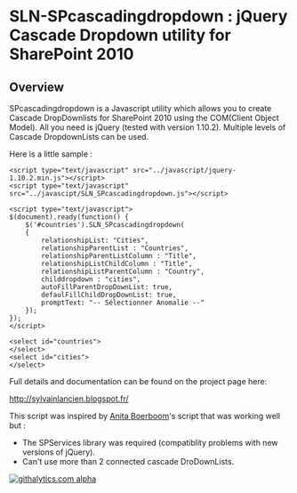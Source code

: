 SLN-SPcascadingdropdown : jQuery Cascade Dropdown utility for SharePoint 2010
===============================================================================

Overview
--------
SPcascadingdropdown is a Javascript utility which allows you to create Cascade DropDownlists for SharePoint 2010 using the COM(Client Object Model).
All you need is jQuery (tested with version 1.10.2).
Multiple levels of Cascade DropdownLists can be used.


Here is a little sample :

```
<script type="text/javascript" src="../javascript/jquery-1.10.2.min.js"></script>
<script type="text/javascript" src="../javascipt/SLN_SPcascadingdropdown.js"></script> 
 
<script type="text/javascript"> 
$(document).ready(function() {
    $('#countries').SLN_SPcascadingdropdown(
    {
        relationshipList: "Cities",
        relationshipParentList : "Countries",
        relationshipParentListColumn : "Title",
        relationshipListChildColumn : "Title",
        relationshipListParentColumn : "Country",
        childdropdown : "cities",
		autoFillParentDropDownList: true,
		defaulFillChildDropDownList: true,
		promptText: "-- Sélectionner Anomalie --"
    });
});
</script>
 
<select id="countries">
</select>
<select id="cities">
</select>

```

Full details and documentation can be found on the project page here:

<http://sylvainlancien.blogspot.fr/>

This script was inspired by [Anita Boerboom](http://www.itidea.nl)'s script that was working well but :
- The SPServices library was required (compatiblity problems with new versions of jQuery).
- Can't use more than 2 connected cascade DroDownLists.


[![githalytics.com alpha](https://cruel-carlota.pagodabox.com/d9e9fc108b85ef89354e0b8ab6f262d4 "githalytics.com")](http://githalytics.com/S-Lancien/SLN-SPcascadingdropdown)
